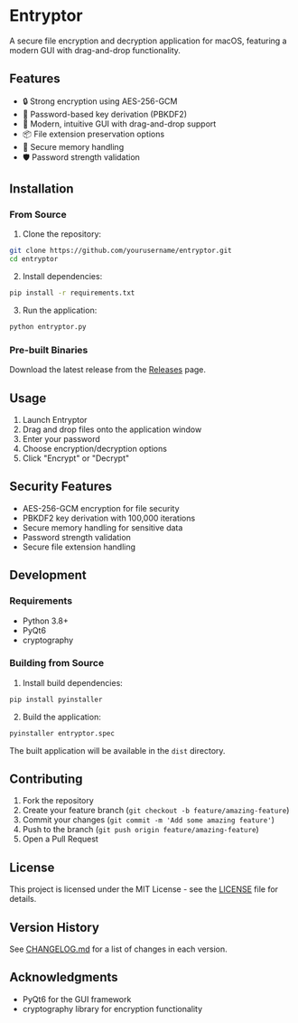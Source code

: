 # Entryptor

A secure file encryption and decryption application for macOS, featuring a modern GUI with drag-and-drop functionality.

## Features

- 🔒 Strong encryption using AES-256-GCM
- 🔑 Password-based key derivation (PBKDF2)
- 🎯 Modern, intuitive GUI with drag-and-drop support
- 📦 File extension preservation options
- 🔐 Secure memory handling
- 🛡️ Password strength validation

## Installation

### From Source

1. Clone the repository:
```bash
git clone https://github.com/yourusername/entryptor.git
cd entryptor
```

2. Install dependencies:
```bash
pip install -r requirements.txt
```

3. Run the application:
```bash
python entryptor.py
```

### Pre-built Binaries

Download the latest release from the [Releases](https://github.com/yourusername/entryptor/releases) page.

## Usage

1. Launch Entryptor
2. Drag and drop files onto the application window
3. Enter your password
4. Choose encryption/decryption options
5. Click "Encrypt" or "Decrypt"

## Security Features

- AES-256-GCM encryption for file security
- PBKDF2 key derivation with 100,000 iterations
- Secure memory handling for sensitive data
- Password strength validation
- Secure file extension handling

## Development

### Requirements

- Python 3.8+
- PyQt6
- cryptography

### Building from Source

1. Install build dependencies:
```bash
pip install pyinstaller
```

2. Build the application:
```bash
pyinstaller entryptor.spec
```

The built application will be available in the `dist` directory.

## Contributing

1. Fork the repository
2. Create your feature branch (`git checkout -b feature/amazing-feature`)
3. Commit your changes (`git commit -m 'Add some amazing feature'`)
4. Push to the branch (`git push origin feature/amazing-feature`)
5. Open a Pull Request

## License

This project is licensed under the MIT License - see the [LICENSE](LICENSE) file for details.

## Version History

See [CHANGELOG.md](CHANGELOG.md) for a list of changes in each version.

## Acknowledgments

- PyQt6 for the GUI framework
- cryptography library for encryption functionality 